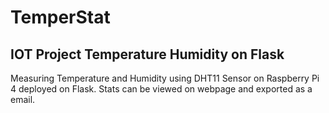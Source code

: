 # TemperStat
## IOT Project Temperature Humidity on Flask
Measuring Temperature and Humidity using DHT11 Sensor on Raspberry Pi 4 deployed on Flask. Stats can be viewed on webpage and exported as a email.

